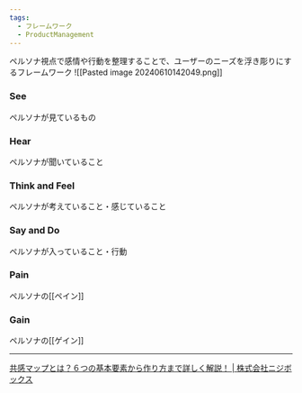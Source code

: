 ```yaml
---
tags:
  - フレームワーク
  - ProductManagement
---
```

ペルソナ視点で感情や行動を整理することで、ユーザーのニーズを浮き彫りにするフレームワーク
![[Pasted image 20240610142049.png]]

### See
ペルソナが見ているもの
### Hear
ペルソナが聞いていること
### Think and Feel
ペルソナが考えていること・感じていること
### Say and Do
ペルソナが入っていること・行動
### Pain
ペルソナの[[ペイン]]
### Gain
ペルソナの[[ゲイン]]


---
[共感マップとは？６つの基本要素から作り方まで詳しく解説！ | 株式会社ニジボックス](https://blog.nijibox.jp/article/empathymap/)